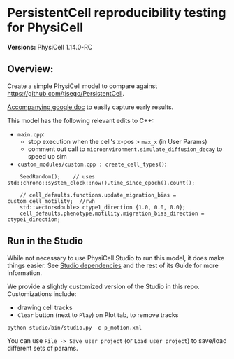 # PersistentCell reproducibility testing for PhysiCell

**Versions:** PhysiCell 1.14.0-RC

## Overview: 
Create a simple PhysiCell model to compare against https://github.com/tjsego/PersistentCell.

[Accompanying google doc](https://docs.google.com/document/d/1rxG1U6g_l0XT-2-CtrJEFT8HypmM9ygQYfiNKjdYAZI/edit) to easily capture early results.

This model has the following relevant edits to C++:
* `main.cpp`:
  - stop execution when the cell's x-pos > `max_x` (in User Params)
  - comment out call to `microenvironment.simulate_diffusion_decay` to speed up sim
* `custom_modules/custom.cpp : create_cell_types()`:
```
    SeedRandom();    // uses  std::chrono::system_clock::now().time_since_epoch().count();

    // cell_defaults.functions.update_migration_bias = custom_cell_motility;  //rwh
    std::vector<double> ctype1_direction {1.0, 0.0, 0.0};
    cell_defaults.phenotype.motility.migration_bias_direction = ctype1_direction;
```

## Run in the Studio
While not necessary to use PhysiCell Studio to run this model, it does make things easier. See [Studio dependencies](https://github.com/PhysiCell-Tools/Studio-Guide/blob/main/README.md#dependencies) and the rest of its Guide for more information.

We provide a slightly customized version of the Studio in this repo. Customizations include:
* drawing cell tracks
* `Clear` button (next to `Play`) on Plot tab, to remove tracks

```
python studio/bin/studio.py -c p_motion.xml
```
You can use `File -> Save user project` (or `Load user project`) to save/load different sets of params.

